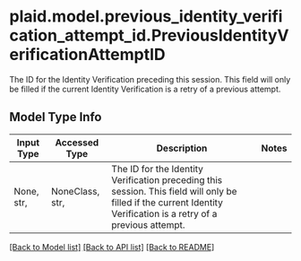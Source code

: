 # plaid.model.previous_identity_verification_attempt_id.PreviousIdentityVerificationAttemptID

The ID for the Identity Verification preceding this session. This field will only be filled if the current Identity Verification is a retry of a previous attempt.

## Model Type Info
Input Type | Accessed Type | Description | Notes
------------ | ------------- | ------------- | -------------
None, str,  | NoneClass, str,  | The ID for the Identity Verification preceding this session. This field will only be filled if the current Identity Verification is a retry of a previous attempt. | 

[[Back to Model list]](../../README.md#documentation-for-models) [[Back to API list]](../../README.md#documentation-for-api-endpoints) [[Back to README]](../../README.md)

